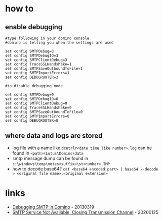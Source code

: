 # how to

## enable debugging

```
#type following in your domino console
#domino is telling you when the settings are used

set config SMTPDebug=3
set config SMTPDebugIO=3
set config SMTPClientDebug=3
set config TraceSSLHandshake=1
set config SMTPSaveOutboundToFile=1
set config SMTPImportErrors=1
set config DEBUGROUTER=3

#to disable debugging mode

set config SMTPDebug=0
set config SMTPDebugIO=0
set config SMTPClientDebug=0
set config TraceSSLHandshake=0
set config SMTPSaveOutboundToFile=0
set config SMTPImportErrors=0
set config DEBUGROUTER=0
```

## where data and logs are stored

* log file with a name like `dcntrlr<date time like number>.log` can be found in `<path>\Lotus\Domino\data`
* smtp message dump can be found in `c:\windows\temp\notes<suffix>\st<number>.TMP`
* how to decode base64? `cat <base64 encoded part> | base64 --decode > <original file name>.<original extension>`

# links

* [Debugging SMTP in Domino](https://dominopeople.ie/debugging-smtp-in-domino/) - 20130319
* [SMTP Service Not Available, Closing Transmission Channel](https://rprwyatt.com/domino-support/smtp/) - 20200125
